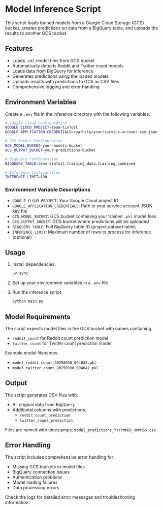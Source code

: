 # Model Inference Script

This script loads trained models from a Google Cloud Storage (GCS) bucket, creates predictions on data from a BigQuery table, and uploads the results to another GCS bucket.

## Features

- Loads `.pkl` model files from GCS bucket
- Automatically detects Reddit and Twitter count models
- Loads data from BigQuery for inference
- Generates predictions using the loaded models
- Uploads results with predictions to GCS as CSV files
- Comprehensive logging and error handling

## Environment Variables

Create a `.env` file in the inference directory with the following variables:

```bash
# Google Cloud Configuration
GOOGLE_CLOUD_PROJECT=team-tinfoil
GOOGLE_APPLICATION_CREDENTIALS=/path/to/your/service-account-key.json

# GCS Bucket Configuration
GCS_MODEL_BUCKET=your-models-bucket
GCS_OUTPUT_BUCKET=your-predictions-bucket

# BigQuery Configuration
BIGQUERY_TABLE=team-tinfoil.training_data.training_combined

# Inference Configuration
INFERENCE_LIMIT=100
```

### Environment Variable Descriptions

- `GOOGLE_CLOUD_PROJECT`: Your Google Cloud project ID
- `GOOGLE_APPLICATION_CREDENTIALS`: Path to your service account JSON key file
- `GCS_MODEL_BUCKET`: GCS bucket containing your trained `.pkl` model files
- `GCS_OUTPUT_BUCKET`: GCS bucket where predictions will be uploaded
- `BIGQUERY_TABLE`: Full BigQuery table ID (project.dataset.table)
- `INFERENCE_LIMIT`: Maximum number of rows to process for inference (optional)

## Usage

1. Install dependencies:
   ```bash
   uv sync
   ```

2. Set up your environment variables in a `.env` file

3. Run the inference script:
   ```bash
   python main.py
   ```

## Model Requirements

The script expects model files in the GCS bucket with names containing:
- `reddit_count` for Reddit count prediction model
- `twitter_count` for Twitter count prediction model

Example model filenames:
- `model_reddit_count_20250930_094042.pkl`
- `model_twitter_count_20250930_094042.pkl`

## Output

The script generates CSV files with:
- All original data from BigQuery
- Additional columns with predictions:
  - `reddit_count_prediction`
  - `twitter_count_prediction`

Files are named with timestamps: `model_predictions_YYYYMMDD_HHMMSS.csv`

## Error Handling

The script includes comprehensive error handling for:
- Missing GCS buckets or model files
- BigQuery connection issues
- Authentication problems
- Model loading failures
- Data processing errors

Check the logs for detailed error messages and troubleshooting information.
